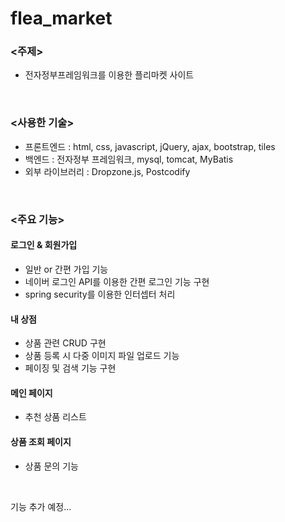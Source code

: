 # flea_market
### <주제>

- 전자정부프레임워크를 이용한 플리마켓 사이트



<br />



### <사용한 기술>

- 프론트엔드 : html, css, javascript, jQuery, ajax, bootstrap, tiles
- 백엔드 : 전자정부 프레임워크, mysql, tomcat, MyBatis
- 외부 라이브러리 : Dropzone.js, Postcodify



<br />



### <주요 기능>

#### 로그인 & 회원가입

- 일반 or 간편 가입 기능
- 네이버 로그인 API를 이용한 간편 로그인 기능 구현
- spring security를 이용한 인터셉터 처리					



#### 내 상점

- 상품 관련 CRUD 구현
- 상품 등록 시 다중 이미지 파일 업로드 기능	
- 페이징 및 검색 기능 구현



#### 메인 페이지

- 추천 상품 리스트


#### 상품 조회 페이지

- 상품 문의 기능

<br />



기능 추가 예정...
